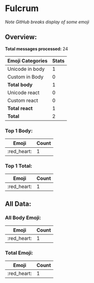 # Fulcrum

*Note GitHub breaks display of some emoji*

## Overview:

**Total messages processed:** 24

Emoji Categories | Stats
-------|--------
Unicode in body | 1
Custom in Body | 0
**Total body** | 1
Unicode react | 0
Custom react | 0
**Total react** | 1
**Total** | 2

### Top 1 Body:

Emoji | Count
-------|--------
:red_heart: | 1

### Top 1 Total:

Emoji | Count
-------|--------
:red_heart: | 1

## All Data:

### All Body Emoji:

Emoji | Count
-------|--------
:red_heart: | 1

### Total Emoji:

Emoji | Count
-------|--------
:red_heart: | 1

